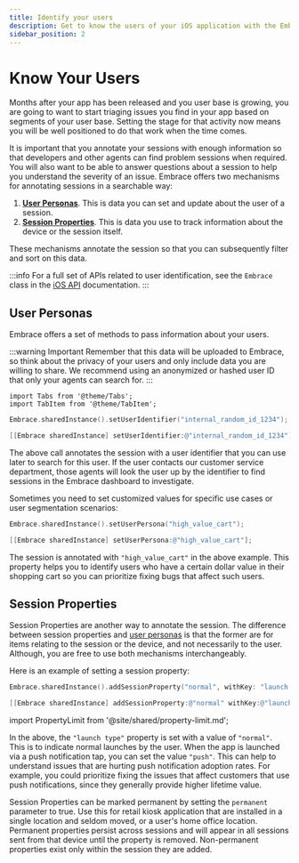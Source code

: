 ```yaml
---
title: Identify your users
description: Get to know the users of your iOS application with the Embrace SDK
sidebar_position: 2
---
```


# Know Your Users

Months after your app has been released and you user base is growing, you are going to want to start triaging issues you find in your app based on segments of your user base.
Setting the stage for that activity now means you will be well positioned to do that work when the time comes.

It is important that you annotate your sessions with enough information so that developers and other agents can find problem sessions when required.
You will also want to be able to answer questions about a session to help you understand the severity of an issue.
Embrace offers two mechanisms for annotating sessions in a searchable way:

1. [**User Personas**](/ios/features/identify-users#user-personas). This is data you can set and update about the user of a session.
1. [**Session Properties**](/ios/features/identify-users#session-properties). This is data you use to track information about the device or the session itself.  

These mechanisms annotate the session so that you can subsequently filter and sort on this data.

:::info
For a full set of APIs related to user identification, see the `Embrace` class in the [iOS API](/api/ios/) documentation.
:::

## User Personas

Embrace offers a set of methods to pass information about your users.

:::warning Important
Remember that this data will be uploaded to Embrace, so think about the privacy of your users and only include data you are willing to share.
We recommend using an anonymized or hashed user ID that only your agents can search for.
:::

```mdx-code-block
import Tabs from '@theme/Tabs';
import TabItem from '@theme/TabItem';
```

<Tabs groupId="ios-language" queryString="ios-language">
<TabItem value="swift" label="Swift">

```swift
Embrace.sharedInstance().setUserIdentifier("internal_random_id_1234");
```

</TabItem>

<TabItem value="objectivec" label="Objective-C">

```objectivec
[[Embrace sharedInstance] setUserIdentifier:@"internal_random_id_1234"];
```

</TabItem>

</Tabs>

The above call annotates the session with a user identifier that you can use later to search for this user.
If the user contacts our customer service department, those agents will look the user up by the identifier to find sessions in the Embrace dashboard to investigate.

Sometimes you need to set customized values for specific use cases or user segmentation scenarios:

<Tabs groupId="ios-language" queryString="ios-language">
<TabItem value="swift" label="Swift">

```swift
Embrace.sharedInstance().setUserPersona("high_value_cart");
```

</TabItem>

<TabItem value="objectivec" label="Objective-C">

```objectivec
[[Embrace sharedInstance] setUserPersona:@"high_value_cart"];
```

</TabItem>

</Tabs>

The session is annotated with `"high_value_cart"` in the above example.
This property helps you to identify users who have a certain dollar value in their shopping cart so 
you can prioritize fixing bugs that affect such users.

## Session Properties

Session Properties are another way to annotate the session.
The difference between session properties and [user personas](/ios/features/identify-users/#user-personas) is that the former are for items relating to the session or the device, and not necessarily to the user.
Although, you are free to use both mechanisms interchangeably.

Here is an example of setting a session property:

<Tabs groupId="ios-language" queryString="ios-language">
<TabItem value="swift" label="Swift">

```swift
Embrace.sharedInstance().addSessionProperty("normal", withKey: "launch type", permanent: false)
```

</TabItem>

<TabItem value="objectivec" label="Objective-C">

```objectivec
[[Embrace sharedInstance] addSessionProperty:@"normal" withKey:@"launch type" permanent:NO];
```

</TabItem>

</Tabs>

import PropertyLimit from '@site/shared/property-limit.md';

<PropertyLimit />

In the above, the `"launch type"` property is set with a value of `"normal"`.
This is to indicate normal launches by the user.
When the app is launched via a push notification tap, you can set the value `"push"`.
This can help to understand issues that are hurting push notification adoption rates.
For example, you could prioritize fixing the issues that affect customers that use push notifications, since they generally provide higher lifetime value.

Session Properties can be marked permanent by setting the `permanent` parameter to true. Use this for retail kiosk application that are installed in a single location and seldom moved, or a user's home office location. Permanent properties persist across sessions and will appear in all sessions sent from that device until the property is removed. Non-permanent properties exist only within the session they are added.
